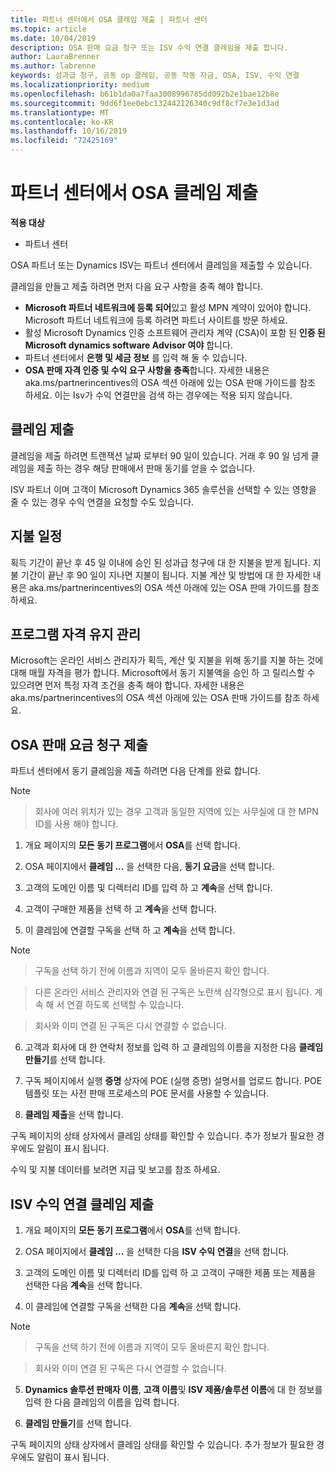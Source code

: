 ```yaml
---
title: 파트너 센터에서 OSA 클레임 제출 | 파트너 센터
ms.topic: article
ms.date: 10/04/2019
description: OSA 판매 요금 청구 또는 ISV 수익 연결 클레임을 제출 합니다.
author: LauraBrenner
ms.author: labrenne
keywords: 성과급 청구, 공동 op 클레임, 공동 작동 자금, OSA, ISV, 수익 연결
ms.localizationpriority: medium
ms.openlocfilehash: b61b1da0a7faa3008996785dd092b2e1bae12b8e
ms.sourcegitcommit: 9dd6f1ee0ebc132442126340c9df8cf7e3e1d3ad
ms.translationtype: MT
ms.contentlocale: ko-KR
ms.lasthandoff: 10/16/2019
ms.locfileid: "72425169"
---
```

# <a name="submit-your-osa-claims-in-partner-center"></a>파트너 센터에서 OSA 클레임 제출

**적용 대상**

-  파트너 센터

OSA 파트너 또는 Dynamics ISV는 파트너 센터에서 클레임을 제출할 수 있습니다. 

클레임을 만들고 제출 하려면 먼저 다음 요구 사항을 충족 해야 합니다. 
-   **Microsoft 파트너 네트워크에 등록 되어**있고 활성 MPN 계약이 있어야 합니다. Microsoft 파트너 네트워크에 등록 하려면 파트너 사이트를 방문 하세요. 
-   활성 Microsoft Dynamics 인증 소프트웨어 관리자 계약 (CSA)이 포함 된 **인증 된 Microsoft dynamics software Advisor 여야** 합니다. 
-   파트너 센터에서 **은행 및 세금 정보** 를 입력 해 둘 수 있습니다. 
-   **OSA 판매 자격 인증 및 수익 요구 사항을 충족**합니다. 자세한 내용은 aka.ms/partnerincentives의 OSA 섹션 아래에 있는 OSA 판매 가이드를 참조 하세요. 이는 Isv가 수익 연결만을 검색 하는 경우에는 적용 되지 않습니다. 

## <a name="submitting-your-claim"></a>클레임 제출

클레임을 제출 하려면 트랜잭션 날짜 로부터 90 일이 있습니다. 거래 후 90 일 넘게 클레임을 제출 하는 경우 해당 판매에서 판매 동기를 얻을 수 없습니다. 

ISV 파트너 이며 고객이 Microsoft Dynamics 365 솔루션을 선택할 수 있는 영향을 줄 수 있는 경우 수익 연결을 요청할 수도 있습니다.   

## <a name="payment-schedule"></a>지불 일정

획득 기간이 끝난 후 45 일 이내에 승인 된 성과급 청구에 대 한 지불을 받게 됩니다. 지불 기간이 끝난 후 90 일이 지나면 지불이 됩니다. 지불 계산 및 방법에 대 한 자세한 내용은 aka.ms/partnerincentives의 OSA 섹션 아래에 있는 OSA 판매 가이드를 참조 하세요.

## <a name="maintaining-your-program-eligibility"></a>프로그램 자격 유지 관리

Microsoft는 온라인 서비스 관리자가 획득, 계산 및 지불을 위해 동기를 지불 하는 것에 대해 매월 자격을 평가 합니다. Microsoft에서 동기 지불액을 승인 하 고 릴리스할 수 있으려면 먼저 특정 자격 조건을 충족 해야 합니다. 자세한 내용은 aka.ms/partnerincentives의 OSA 섹션 아래에 있는 OSA 판매 가이드를 참조 하세요.

## <a name="submit-an-osa-sell-fee-claim"></a>OSA 판매 요금 청구 제출

파트너 센터에서 동기 클레임을 제출 하려면 다음 단계를 완료 합니다.  

>[!NOTE]

>회사에 여러 위치가 있는 경우 고객과 동일한 지역에 있는 사무실에 대 한 MPN ID를 사용 해야 합니다. 

1.  개요 페이지의 **모든 동기 프로그램**에서 **OSA**를 선택 합니다.

2.  OSA 페이지에서 **클레임 ...** 을 선택한 다음, **동기 요금**을 선택 합니다.

3.  고객의 도메인 이름 및 디렉터리 ID를 입력 하 고 **계속**을 선택 합니다. 

4.  고객이 구매한 제품을 선택 하 고 **계속**을 선택 합니다. 

5.  이 클레임에 연결할 구독을 선택 하 고 **계속**을 선택 합니다.

>[!NOTE]

>구독을 선택 하기 전에 이름과 지역이 모두 올바른지 확인 합니다. 

>다른 온라인 서비스 관리자와 연결 된 구독은 노란색 삼각형으로 표시 됩니다. 계속 해 서 연결 하도록 선택할 수 있습니다. 

>회사와 이미 연결 된 구독은 다시 연결할 수 없습니다.  

6.  고객과 회사에 대 한 연락처 정보를 입력 하 고 클레임의 이름을 지정한 다음 **클레임 만들기**를 선택 합니다. 

7.  구독 페이지에서 실행 **증명** 상자에 POE (실행 증명) 설명서를 업로드 합니다. POE 템플릿 또는 사전 판매 프로세스의 POE 문서를 사용할 수 있습니다. 

8.  **클레임 제출**을 선택 합니다.    

구독 페이지의 상태 상자에서 클레임 상태를 확인할 수 있습니다. 추가 정보가 필요한 경우에도 알림이 표시 됩니다.

수익 및 지불 데이터를 보려면 지급 및 보고를 참조 하세요. 
 
## <a name="submit-an-isv-revenue-association-claim"></a>ISV 수익 연결 클레임 제출

1.  개요 페이지의 **모든 동기 프로그램**에서 **OSA**를 선택 합니다.

2.  OSA 페이지에서 **클레임 ...** 을 선택한 다음 **ISV 수익 연결**을 선택 합니다.

3.  고객의 도메인 이름 및 디렉터리 ID를 입력 하 고 고객이 구매한 제품 또는 제품을 선택한 다음 **계속**을 선택 합니다. 

4.  이 클레임에 연결할 구독을 선택한 다음 **계속**을 선택 합니다.

>[!NOTE]

>구독을 선택 하기 전에 이름과 지역이 모두 올바른지 확인 합니다. 

>회사와 이미 연결 된 구독은 다시 연결할 수 없습니다.  

5.  **Dynamics 솔루션 판매자 이름**, **고객 이름**및 **ISV 제품/솔루션 이름**에 대 한 정보를 입력 한 다음 클레임의 이름을 입력 합니다. 

6.  **클레임 만들기**를 선택 합니다. 

구독 페이지의 상태 상자에서 클레임 상태를 확인할 수 있습니다. 추가 정보가 필요한 경우에도 알림이 표시 됩니다.
